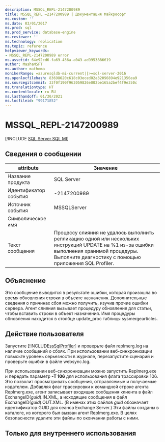 ```yaml
---
description: MSSQL_REPL-2147200989
title: MSSQL_REPL –2147200989 | Документация Майкрософт
ms.custom: ''
ms.date: 03/01/2017
ms.prod: sql
ms.prod_service: database-engine
ms.reviewer: ''
ms.technology: replication
ms.topic: reference
helpviewer_keywords:
- MSSQL_REPL-2147200989 error
ms.assetid: 64e92cd6-fa69-436a-a043-ad9953886619
author: MashaMSFT
ms.author: mathoma
monikerRange: =azuresqldb-mi-current||>=sql-server-2016
ms.openlocfilehash: 83698620c618c03eced02a32096894e921356ea9
ms.sourcegitcommit: 33f0f190f962059826e002be165a2bef4f9e350c
ms.translationtype: HT
ms.contentlocale: ru-RU
ms.lasthandoff: 01/30/2021
ms.locfileid: "99171852"
---
```

# <a name="mssql_repl-2147200989"></a>MSSQL_REPL-2147200989
[!INCLUDE [SQL Server SQL MI](../../includes/applies-to-version/sql-asdbmi.md)]
    
## <a name="message-details"></a>Сведения о сообщении  
  
|attribute|Значение|  
|-|-|  
|Название продукта|SQL Server|  
|Идентификатор события|-2147200989|  
|Источник события|MSSQLServer|  
|Символическое имя||  
|Текст сообщения|Процессу слияния не удалось выполнить репликацию одной или нескольких инструкций UPDATE на %1 из-за ошибки выполнения хранимой процедуры. Выполните диагностику с помощью приложения SQL Profiler.|  
  
## <a name="explanation"></a>Объяснение  
 Это сообщение выводится в результате ошибки, которая произошла во время обновления строки в объекте назначения. Дополнительные сведения о причинах сбоя можно получить, изучив прочие ошибки сервера. Агент слияния вызывает процедуру обновления для статьи, чтобы вставить строки в объект назначения. Имя процедуры обновления находится в столбце update_proc таблицы sysmergearticles.  
  
## <a name="user-action"></a>Действие пользователя  
 Запустите [!INCLUDE[ssSqlProfiler](../../includes/sssqlprofiler-md.md)] и проверьте файл replmerg.log на наличие сообщений о сбоях. При использовании веб-синхронизации повысьте уровень серьезности в журнале, перезапустите сценарий и проверьте ошибки в файле websync.log.  
  
 При использовании веб-синхронизации можно запустить Replmerg.exe и передать параметр **-T 106** для использования флага трассировки 106. Это позволит просматривать сообщения, отправляемые и получаемые издателем. Добавляя флаг трассировки к командной строке агента Replmerg.exe, агент записывает входящие сообщения клиента в файл ExchangeID(*guid*).IN.XML, а исходящие сообщения в файл ExchangeID(*guid*).OUT.XML. (В именах этих файлов *guid* обозначает идентификатор GUID для сеанса Exchange Server.) Эти файлы созданы в каталоге, из которого был вызван агент Replmerg.exe. В целях безопасности удалите эти файлы по окончании работы с ними.  
  
## <a name="internal-only"></a>Только для внутреннего использования  
  
